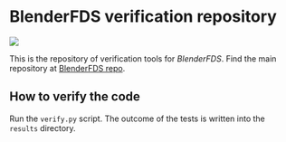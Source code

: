 # BlenderFDS verification repository

![](https://github.com/firetools/blenderfds/wiki/images/logo.png)

This is the repository of verification tools for *BlenderFDS*. Find the main repository at [BlenderFDS repo](https://github.com/firetools/blenderfds).

## How to verify the code

Run the `verify.py` script. The outcome of the tests is written into the `results` directory.
